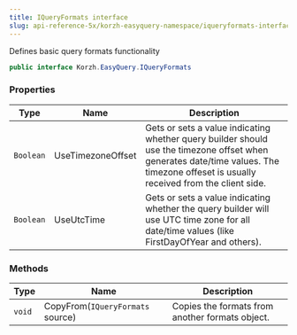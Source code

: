 ```yaml
---
title: IQueryFormats interface
slug: api-reference-5x/korzh-easyquery-namespace/iqueryformats-interface
---
```


Defines basic query formats functionality
```csharp
public interface Korzh.EasyQuery.IQueryFormats

```

### Properties

| Type | Name | Description | 
| --- | --- | --- | 
| `Boolean` | UseTimezoneOffset | Gets or sets a value indicating whether query builder should use the timezone offset when generates date/time values.  The timezone offeset is usually received from the client side. | 
| `Boolean` | UseUtcTime | Gets or sets a value indicating whether the query builder will use UTC time zone for all date/time values (like FirstDayOfYear and others). | 


### Methods

| Type | Name | Description | 
| --- | --- | --- | 
| `void` | CopyFrom(`IQueryFormats` source) | Copies the formats from another formats object. |